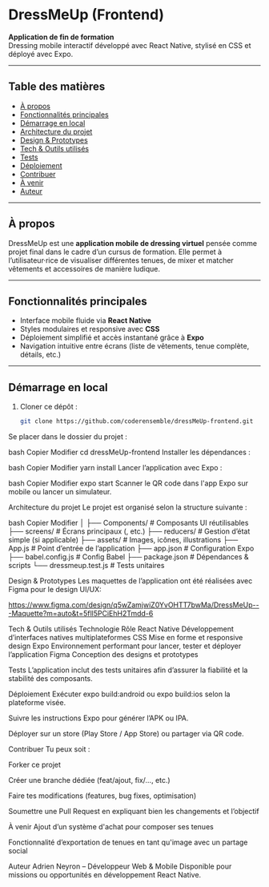 # DressMeUp (Frontend)

**Application de fin de formation**  
Dressing mobile interactif développé avec React Native, stylisé en CSS et déployé avec Expo.

---

##  Table des matières

- [À propos](#-à-propos)  
- [Fonctionnalités principales](#-fonctionnalités-principales)  
- [Démarrage en local](#-démarrage-en-local)  
- [Architecture du projet](#-architecture-du-projet)  
- [Design & Prototypes](#-design--prototypes)  
- [Tech & Outils utilisés](#-tech--outils-utilisés)  
- [Tests](#-tests)  
- [Déploiement](#-déploiement)  
- [Contribuer](#-contribuer)  
- [À venir](#-à-venir)  
- [Auteur](#-auteur)

---

##  À propos

DressMeUp est une **application mobile de dressing virtuel** pensée comme projet final dans le cadre d’un cursus de formation. Elle permet à l’utilisateur·rice de visualiser différentes tenues, de mixer et matcher vêtements et accessoires de manière ludique.

---

##  Fonctionnalités principales

- Interface mobile fluide via **React Native**  
- Styles modulaires et responsive avec **CSS**  
- Déploiement simplifié et accès instantané grâce à **Expo**  
- Navigation intuitive entre écrans (liste de vêtements, tenue complète, détails, etc.)

---

##  Démarrage en local

1. Cloner ce dépôt :  
   ```bash
   git clone https://github.com/coderensemble/dressMeUp-frontend.git
Se placer dans le dossier du projet :

bash
Copier
Modifier
cd dressMeUp-frontend
Installer les dépendances :

bash
Copier
Modifier
yarn install
Lancer l’application avec Expo :

bash
Copier
Modifier
expo start
Scanner le QR code dans l'app Expo sur mobile ou lancer un simulateur.

Architecture du projet
Le projet est organisé selon la structure suivante :

bash
Copier
Modifier
│
├── Components/        # Composants UI réutilisables
├── screens/           # Écrans principaux (, etc.)
├── reducers/          # Gestion d’état simple (si applicable)
├── assets/            # Images, icônes, illustrations
├── App.js             # Point d’entrée de l’application
├── app.json           # Configuration Expo
├── babel.config.js    # Config Babel
├── package.json       # Dépendances & scripts
└── dressmeup.test.js  # Tests unitaires

Design & Prototypes
Les maquettes de l’application ont été réalisées avec Figma pour le design UI/UX:

https://www.figma.com/design/q5wZamjwiZ0YvOHTT7bwMa/DressMeUp---Maquette?m=auto&t=5fll5PCiEhH2Tmdd-6

Tech & Outils utilisés
Technologie	Rôle
React Native	Développement d’interfaces natives multiplateformes
CSS	Mise en forme et responsive design
Expo	Environnement performant pour lancer, tester et déployer l’application
Figma	Conception des designs et prototypes

Tests
L’application inclut des tests unitaires afin d’assurer la fiabilité et la stabilité des composants.

Déploiement
Exécuter expo build:android ou expo build:ios selon la plateforme visée.

Suivre les instructions Expo pour générer l’APK ou IPA.

Déployer sur un store (Play Store / App Store) ou partager via QR code.

Contribuer
Tu peux soit :

Forker ce projet

Créer une branche dédiée (feat/ajout, fix/…, etc.)

Faire tes modifications (features, bug fixes, optimisation)

Soumettre une Pull Request en expliquant bien les changements et l’objectif

À venir
Ajout d’un système d'achat pour composer ses tenues

Fonctionnalité d’exportation de tenues en tant qu'image avec un partage social

Auteur
Adrien Neyron – Développeur Web & Mobile
Disponible pour missions ou opportunités en développement React Native.


